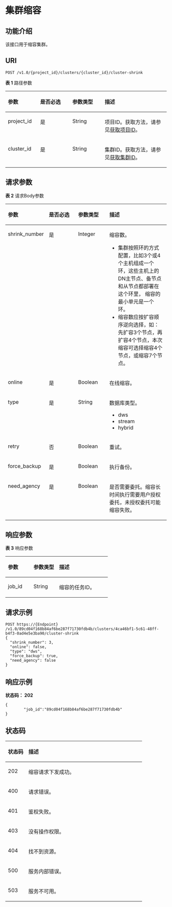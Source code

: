 # 集群缩容<a name="ZH-CN_TOPIC_0000001437421877"></a>

## 功能介绍<a name="section11443191331811"></a>

该接口用于缩容集群。

## URI<a name="section5463171321818"></a>

```
POST /v1.0/{project_id}/clusters/{cluster_id}/cluster-shrink
```

**表 1**  路径参数

<a name="table150121381819"></a>
<table><thead align="left"><tr id="row44821913201816"><th class="cellrowborder" valign="top" width="20%" id="mcps1.2.5.1.1"><p id="p165074134183"><a name="p165074134183"></a><a name="p165074134183"></a>参数</p>
</th>
<th class="cellrowborder" valign="top" width="20%" id="mcps1.2.5.1.2"><p id="p18524513131814"><a name="p18524513131814"></a><a name="p18524513131814"></a>是否必选</p>
</th>
<th class="cellrowborder" valign="top" width="20%" id="mcps1.2.5.1.3"><p id="p1953231317181"><a name="p1953231317181"></a><a name="p1953231317181"></a>参数类型</p>
</th>
<th class="cellrowborder" valign="top" width="40%" id="mcps1.2.5.1.4"><p id="p155521913101820"><a name="p155521913101820"></a><a name="p155521913101820"></a>描述</p>
</th>
</tr>
</thead>
<tbody><tr id="row154831313161812"><td class="cellrowborder" valign="top" width="20%" headers="mcps1.2.5.1.1 "><p id="p10560151331812"><a name="p10560151331812"></a><a name="p10560151331812"></a>project_id</p>
</td>
<td class="cellrowborder" valign="top" width="20%" headers="mcps1.2.5.1.2 "><p id="p35699138188"><a name="p35699138188"></a><a name="p35699138188"></a>是</p>
</td>
<td class="cellrowborder" valign="top" width="20%" headers="mcps1.2.5.1.3 "><p id="p11580131312184"><a name="p11580131312184"></a><a name="p11580131312184"></a>String</p>
</td>
<td class="cellrowborder" valign="top" width="40%" headers="mcps1.2.5.1.4 "><p id="p7588171315183"><a name="p7588171315183"></a><a name="p7588171315183"></a>项目ID。获取方法，请参见<a href="获取项目ID.md">获取项目ID</a>。</p>
</td>
</tr>
<tr id="row20483181391816"><td class="cellrowborder" valign="top" width="20%" headers="mcps1.2.5.1.1 "><p id="p6600131321811"><a name="p6600131321811"></a><a name="p6600131321811"></a>cluster_id</p>
</td>
<td class="cellrowborder" valign="top" width="20%" headers="mcps1.2.5.1.2 "><p id="p1561120132184"><a name="p1561120132184"></a><a name="p1561120132184"></a>是</p>
</td>
<td class="cellrowborder" valign="top" width="20%" headers="mcps1.2.5.1.3 "><p id="p196290138181"><a name="p196290138181"></a><a name="p196290138181"></a>String</p>
</td>
<td class="cellrowborder" valign="top" width="40%" headers="mcps1.2.5.1.4 "><p id="p1963741315180"><a name="p1963741315180"></a><a name="p1963741315180"></a>集群ID。获取方法，请参见<a href="获取集群ID.md">获取集群ID</a>。</p>
</td>
</tr>
</tbody>
</table>

## 请求参数<a name="section76461413151813"></a>

**表 2**  请求Body参数

<a name="zh-cn_topic_0000001437698601_FormDataParameter"></a>
<table><thead align="left"><tr id="row26641713131811"><th class="cellrowborder" valign="top" width="20%" id="mcps1.2.5.1.1"><p id="p16898134182"><a name="p16898134182"></a><a name="p16898134182"></a>参数</p>
</th>
<th class="cellrowborder" valign="top" width="20%" id="mcps1.2.5.1.2"><p id="p176981213191818"><a name="p176981213191818"></a><a name="p176981213191818"></a>是否必选</p>
</th>
<th class="cellrowborder" valign="top" width="20%" id="mcps1.2.5.1.3"><p id="p187071613171820"><a name="p187071613171820"></a><a name="p187071613171820"></a>参数类型</p>
</th>
<th class="cellrowborder" valign="top" width="40%" id="mcps1.2.5.1.4"><p id="p7716131314183"><a name="p7716131314183"></a><a name="p7716131314183"></a>描述</p>
</th>
</tr>
</thead>
<tbody><tr id="row9665101321819"><td class="cellrowborder" valign="top" width="20%" headers="mcps1.2.5.1.1 "><p id="p772619137186"><a name="p772619137186"></a><a name="p772619137186"></a>shrink_number</p>
</td>
<td class="cellrowborder" valign="top" width="20%" headers="mcps1.2.5.1.2 "><p id="p11739113171817"><a name="p11739113171817"></a><a name="p11739113171817"></a>是</p>
</td>
<td class="cellrowborder" valign="top" width="20%" headers="mcps1.2.5.1.3 "><p id="p7750111361820"><a name="p7750111361820"></a><a name="p7750111361820"></a>Integer</p>
</td>
<td class="cellrowborder" valign="top" width="40%" headers="mcps1.2.5.1.4 "><p id="p4760121331817"><a name="p4760121331817"></a><a name="p4760121331817"></a>缩容数。</p>
<a name="ul1877344581111"></a><a name="ul1877344581111"></a><ul id="ul1877344581111"><li>集群按照环的方式配置，比如3个或4个主机组成一个环，这些主机上的DN主节点、备节点和从节点都部署在这个环里， 缩容的最小单元是一个环。</li><li>缩容数应按扩容顺序逆向选择，如：先扩容3个节点，再扩容4个节点，本次缩容可选择缩容4个节点，或缩容7个节点。</li></ul>
</td>
</tr>
<tr id="row116651913181818"><td class="cellrowborder" valign="top" width="20%" headers="mcps1.2.5.1.1 "><p id="p9772111341820"><a name="p9772111341820"></a><a name="p9772111341820"></a>online</p>
</td>
<td class="cellrowborder" valign="top" width="20%" headers="mcps1.2.5.1.2 "><p id="p11782101310189"><a name="p11782101310189"></a><a name="p11782101310189"></a>是</p>
</td>
<td class="cellrowborder" valign="top" width="20%" headers="mcps1.2.5.1.3 "><p id="p679271315187"><a name="p679271315187"></a><a name="p679271315187"></a>Boolean</p>
</td>
<td class="cellrowborder" valign="top" width="40%" headers="mcps1.2.5.1.4 "><p id="p8802713191818"><a name="p8802713191818"></a><a name="p8802713191818"></a>在线缩容。</p>
</td>
</tr>
<tr id="row17666141321819"><td class="cellrowborder" valign="top" width="20%" headers="mcps1.2.5.1.1 "><p id="p8811111310183"><a name="p8811111310183"></a><a name="p8811111310183"></a>type</p>
</td>
<td class="cellrowborder" valign="top" width="20%" headers="mcps1.2.5.1.2 "><p id="p6821101313181"><a name="p6821101313181"></a><a name="p6821101313181"></a>是</p>
</td>
<td class="cellrowborder" valign="top" width="20%" headers="mcps1.2.5.1.3 "><p id="p28311213181816"><a name="p28311213181816"></a><a name="p28311213181816"></a>String</p>
</td>
<td class="cellrowborder" valign="top" width="40%" headers="mcps1.2.5.1.4 "><p id="p5839181315181"><a name="p5839181315181"></a><a name="p5839181315181"></a>数据库类型。</p>
<a name="ul661003212198"></a><a name="ul661003212198"></a><ul id="ul661003212198"><li>dws</li><li>stream</li><li>hybrid</li></ul>
</td>
</tr>
<tr id="row6666191313185"><td class="cellrowborder" valign="top" width="20%" headers="mcps1.2.5.1.1 "><p id="p14848181331813"><a name="p14848181331813"></a><a name="p14848181331813"></a>retry</p>
</td>
<td class="cellrowborder" valign="top" width="20%" headers="mcps1.2.5.1.2 "><p id="p485741331811"><a name="p485741331811"></a><a name="p485741331811"></a>否</p>
</td>
<td class="cellrowborder" valign="top" width="20%" headers="mcps1.2.5.1.3 "><p id="p78646136181"><a name="p78646136181"></a><a name="p78646136181"></a>Boolean</p>
</td>
<td class="cellrowborder" valign="top" width="40%" headers="mcps1.2.5.1.4 "><p id="p187231371814"><a name="p187231371814"></a><a name="p187231371814"></a>重试。</p>
</td>
</tr>
<tr id="row66669138188"><td class="cellrowborder" valign="top" width="20%" headers="mcps1.2.5.1.1 "><p id="p20880513171818"><a name="p20880513171818"></a><a name="p20880513171818"></a>force_backup</p>
</td>
<td class="cellrowborder" valign="top" width="20%" headers="mcps1.2.5.1.2 "><p id="p12888101311181"><a name="p12888101311181"></a><a name="p12888101311181"></a>是</p>
</td>
<td class="cellrowborder" valign="top" width="20%" headers="mcps1.2.5.1.3 "><p id="p5897161391811"><a name="p5897161391811"></a><a name="p5897161391811"></a>Boolean</p>
</td>
<td class="cellrowborder" valign="top" width="40%" headers="mcps1.2.5.1.4 "><p id="p1890571371820"><a name="p1890571371820"></a><a name="p1890571371820"></a>执行备份。</p>
</td>
</tr>
<tr id="row866641341814"><td class="cellrowborder" valign="top" width="20%" headers="mcps1.2.5.1.1 "><p id="p6913191331811"><a name="p6913191331811"></a><a name="p6913191331811"></a>need_agency</p>
</td>
<td class="cellrowborder" valign="top" width="20%" headers="mcps1.2.5.1.2 "><p id="p1092201361820"><a name="p1092201361820"></a><a name="p1092201361820"></a>是</p>
</td>
<td class="cellrowborder" valign="top" width="20%" headers="mcps1.2.5.1.3 "><p id="p1092910139180"><a name="p1092910139180"></a><a name="p1092910139180"></a>Boolean</p>
</td>
<td class="cellrowborder" valign="top" width="40%" headers="mcps1.2.5.1.4 "><p id="p293731351818"><a name="p293731351818"></a><a name="p293731351818"></a>是否需要委托。缩容长时间执行需要用户授权委托，未授权委托可能缩容失败。</p>
</td>
</tr>
</tbody>
</table>

## 响应参数<a name="section9947613131813"></a>

**表 3**  响应参数

<a name="table976272610215"></a>
<table><thead align="left"><tr id="row157621826182120"><th class="cellrowborder" valign="top" width="25%" id="mcps1.2.4.1.1"><p id="p2076215262219"><a name="p2076215262219"></a><a name="p2076215262219"></a>参数</p>
</th>
<th class="cellrowborder" valign="top" width="25%" id="mcps1.2.4.1.2"><p id="p27621426152115"><a name="p27621426152115"></a><a name="p27621426152115"></a>参数类型</p>
</th>
<th class="cellrowborder" valign="top" width="50%" id="mcps1.2.4.1.3"><p id="p18762192620212"><a name="p18762192620212"></a><a name="p18762192620212"></a>描述</p>
</th>
</tr>
</thead>
<tbody><tr id="row206091452185518"><td class="cellrowborder" valign="top" width="25%" headers="mcps1.2.4.1.1 "><p id="p18609652145511"><a name="p18609652145511"></a><a name="p18609652145511"></a>job_id</p>
</td>
<td class="cellrowborder" valign="top" width="25%" headers="mcps1.2.4.1.2 "><p id="p10610175205515"><a name="p10610175205515"></a><a name="p10610175205515"></a>String</p>
</td>
<td class="cellrowborder" valign="top" width="50%" headers="mcps1.2.4.1.3 "><p id="p1861019521553"><a name="p1861019521553"></a><a name="p1861019521553"></a>缩容的任务ID。</p>
</td>
</tr>
</tbody>
</table>

## 请求示例<a name="section596521351820"></a>

```
POST https://{Endpoint} /v1.0/89cd04f168b84af6be287f71730fdb4b/clusters/4ca46bf1-5c61-48ff-b4f3-0ad4e5e3ba90/cluster-shrink
{
  "shrink_number": 3,
  "online": false,
  "type": "dws",
  "force_backup": true,
  "need_agency": false
}
```

## 响应示例<a name="section399051391820"></a>

**状态码： 202**

```
{
        "job_id":"89cd04f168b84af6be287f71730fdb4b"
}
```

## 状态码<a name="section1146314121811"></a>

<a name="zh-cn_topic_0000001437698601_status_code"></a>
<table><thead align="left"><tr id="row1957181413189"><th class="cellrowborder" valign="top" width="15%" id="mcps1.1.3.1.1"><p id="p10701614101814"><a name="p10701614101814"></a><a name="p10701614101814"></a>状态码</p>
</th>
<th class="cellrowborder" valign="top" width="85%" id="mcps1.1.3.1.2"><p id="p18018149181"><a name="p18018149181"></a><a name="p18018149181"></a>描述</p>
</th>
</tr>
</thead>
<tbody><tr id="row1357214141817"><td class="cellrowborder" valign="top" width="15%" headers="mcps1.1.3.1.1 "><p id="p1387171431810"><a name="p1387171431810"></a><a name="p1387171431810"></a>202</p>
</td>
<td class="cellrowborder" valign="top" width="85%" headers="mcps1.1.3.1.2 "><p id="p1097171431812"><a name="p1097171431812"></a><a name="p1097171431812"></a>缩容请求下发成功。</p>
</td>
</tr>
<tr id="row057151481810"><td class="cellrowborder" valign="top" width="15%" headers="mcps1.1.3.1.1 "><p id="p111053144187"><a name="p111053144187"></a><a name="p111053144187"></a>400</p>
</td>
<td class="cellrowborder" valign="top" width="85%" headers="mcps1.1.3.1.2 "><p id="p181161014101816"><a name="p181161014101816"></a><a name="p181161014101816"></a>请求错误。</p>
</td>
</tr>
<tr id="row135731411181"><td class="cellrowborder" valign="top" width="15%" headers="mcps1.1.3.1.1 "><p id="p111231714171819"><a name="p111231714171819"></a><a name="p111231714171819"></a>401</p>
</td>
<td class="cellrowborder" valign="top" width="85%" headers="mcps1.1.3.1.2 "><p id="p16133414181810"><a name="p16133414181810"></a><a name="p16133414181810"></a>鉴权失败。</p>
</td>
</tr>
<tr id="row95851419188"><td class="cellrowborder" valign="top" width="15%" headers="mcps1.1.3.1.1 "><p id="p121435146186"><a name="p121435146186"></a><a name="p121435146186"></a>403</p>
</td>
<td class="cellrowborder" valign="top" width="85%" headers="mcps1.1.3.1.2 "><p id="p7152131417183"><a name="p7152131417183"></a><a name="p7152131417183"></a>没有操作权限。</p>
</td>
</tr>
<tr id="row958161451812"><td class="cellrowborder" valign="top" width="15%" headers="mcps1.1.3.1.1 "><p id="p816118144183"><a name="p816118144183"></a><a name="p816118144183"></a>404</p>
</td>
<td class="cellrowborder" valign="top" width="85%" headers="mcps1.1.3.1.2 "><p id="p5169114111813"><a name="p5169114111813"></a><a name="p5169114111813"></a>找不到资源。</p>
</td>
</tr>
<tr id="row2059201441814"><td class="cellrowborder" valign="top" width="15%" headers="mcps1.1.3.1.1 "><p id="p917851417183"><a name="p917851417183"></a><a name="p917851417183"></a>500</p>
</td>
<td class="cellrowborder" valign="top" width="85%" headers="mcps1.1.3.1.2 "><p id="p6185101471819"><a name="p6185101471819"></a><a name="p6185101471819"></a>服务内部错误。</p>
</td>
</tr>
<tr id="row165951414189"><td class="cellrowborder" valign="top" width="15%" headers="mcps1.1.3.1.1 "><p id="p1619681414186"><a name="p1619681414186"></a><a name="p1619681414186"></a>503</p>
</td>
<td class="cellrowborder" valign="top" width="85%" headers="mcps1.1.3.1.2 "><p id="p1520691411818"><a name="p1520691411818"></a><a name="p1520691411818"></a>服务不可用。</p>
</td>
</tr>
</tbody>
</table>

